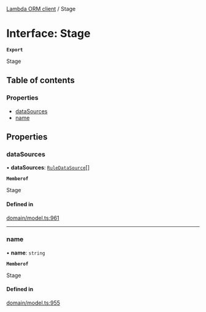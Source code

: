 [Lambda ORM client](../README.md) / Stage

# Interface: Stage

**`Export`**

Stage

## Table of contents

### Properties

- [dataSources](Stage.md#datasources)
- [name](Stage.md#name)

## Properties

### dataSources

• **dataSources**: [`RuleDataSource`](RuleDataSource.md)[]

**`Memberof`**

Stage

#### Defined in

[domain/model.ts:961](https://github.com/FlavioLionelRita/lambdaorm-client-node/blob/70ce19d/src/lib/domain/model.ts#L961)

___

### name

• **name**: `string`

**`Memberof`**

Stage

#### Defined in

[domain/model.ts:955](https://github.com/FlavioLionelRita/lambdaorm-client-node/blob/70ce19d/src/lib/domain/model.ts#L955)

